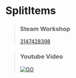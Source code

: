 # SplitItems

> ### Steam Workshop
> [3147428398](https://steamcommunity.com/sharedfiles/filedetails/?id=3147428398)

> ### Youtube Video
> [![GO](https://i3.ytimg.com/vi/9kcMoYl5SJA/maxresdefault.jpg)](https://www.youtube.com/watch?v=9kcMoYl5SJA)